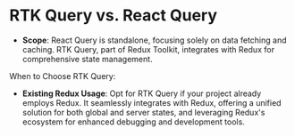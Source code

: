 # RTK Query vs. React Query

- **Scope**: React Query is standalone, focusing solely on data fetching and caching. RTK Query, part of Redux Toolkit, integrates with Redux for comprehensive state management.

When to Choose RTK Query:

- **Existing Redux Usage**: Opt for RTK Query if your project already employs Redux. It seamlessly integrates with Redux, offering a unified solution for both global and server states, and leveraging Redux's ecosystem for enhanced debugging and development tools.

